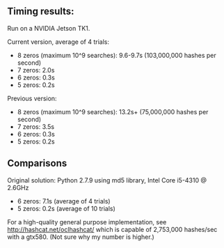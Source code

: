 ## Timing results:

Run on a NVIDIA Jetson TK1.

Current version, average of 4 trials:
  * 8 zeros (maximum 10^9 searches): 9.6-9.7s (103,000,000 hashes per second)
  * 7 zeros: 2.0s
  * 6 zeros: 0.3s
  * 5 zeros: 0.2s

Previous version: 
  * 8 zeros (maximum 10^9 searches): 13.2s+ (75,000,000 hashes per second)
  * 7 zeros: 3.5s
  * 6 zeros: 0.3s
  * 5 zeros: 0.2s
 
## Comparisons

Original solution: Python 2.7.9 using md5 library, Intel Core i5-4310 @ 2.6GHz
  * 6 zeros: 7.1s (average of 4 trials)
  * 5 zeros: 0.2s (average of 10 trials)

For a high-quality general purpose implementation, see http://hashcat.net/oclhashcat/ which is capable of 2,753,000 hashes/sec with a gtx580.  (Not sure why my number is higher.)

  
